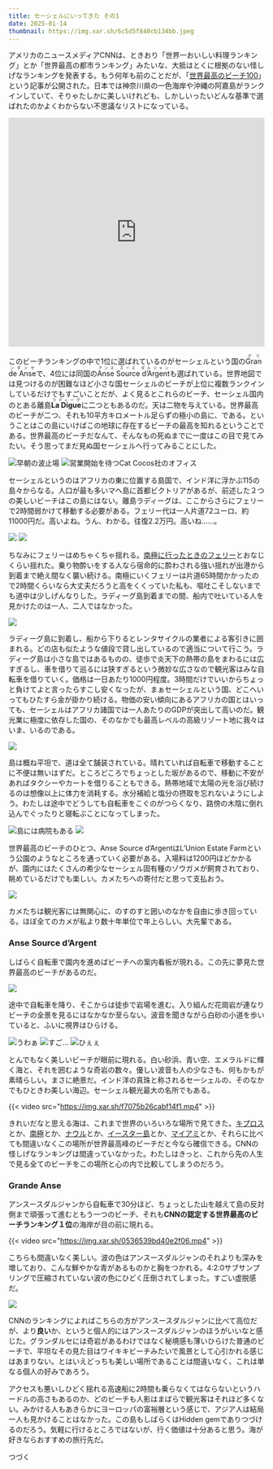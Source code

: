 ```yaml
---
title: セーシェルにいってきた その1
date: 2025-01-14
thumbnail: https://img.xar.sh/6c5d5f840cb134bb.jpeg
---
```


アメリカのニュースメディアCNNは、ときおり「世界一おいしい料理ランキング」とか「世界最高の都市ランキング」みたいな、大抵はとくに根拠のない怪しげなランキングを発表する。もう何年も前のことだが、「[世界最高のビーチ100](https://edition.cnn.com/travel/article/100-best-beaches/index.html)」という記事が公開された。日本では神奈川県の一色海岸や沖縄の阿嘉島がランクインしていて、そりゃたしかに美しいけれども、しかしいったいどんな基準で選ばれたのかよくわからない不思議なリストになっている。

<iframe src="https://www.google.com/maps/embed?pb=!1m18!1m12!1m3!1d12426117.18651004!2d52.43174262162133!3d1.411107457163912!2m3!1f0!2f0!3f0!3m2!1i1024!2i768!4f13.1!3m3!1m2!1s0x225c21fd70bead3b%3A0x32d3d0a0d349daf7!2z44K744O844K344Kn44Or!5e0!3m2!1sja!2sjp!4v1736667212859!5m2!1sja!2sjp" width="100%" height="450" style="border:0;" allowfullscreen="" loading="lazy" referrerpolicy="no-referrer-when-downgrade"></iframe>

このビーチランキングの中で1位に選ばれているのがセーシェルという国の<ruby>Grande Anse<rp>(</rp><rt>グランダンセ</rt><rp>)</rp></ruby>で、4位には同国の<ruby>Anse Source d’Argent<rp>(</rp><rt>アンス スース ダルジャン</rt><rp>)</rp></ruby>も選ばれている。世界地図では見つけるのが困難なほど小さな国セーシェルのビーチが上位に複数ランクインしているだけでもすごいことだが、よく見るとこれらのビーチ、セーシェル国内のとある離島<ruby>**La Digue**<rp>(</rp><rt>ラディーグ</rt><rp>)</rp></ruby>に二つともあるのだ。天は二物を与えている。世界最高のビーチが二つ、それも10平方キロメートル足らずの極小の島に、である。ということはこの島にいけばこの地球に存在するビーチの最高を知れるということである。世界最高のビーチだなんて、そんなもの死ぬまでに一度はこの目で見てみたい。そう思ってまだ見ぬ国セーシェルへ行ってみることにした。

![早朝の波止場](https://img.xar.sh/87dc8adcd1a67cd5.jpeg)
![営業開始を待つCat Cocos社のオフィス](https://img.xar.sh/a64d9673a9baae55.jpeg)

セーシェルというのはアフリカの東に位置する島国で、インド洋に浮かぶ115の島々からなる。人口が最も多いマヘ島に首都ビクトリアがあるが、前述した２つの美しいビーチはこの島にはない。離島ラディーグは、ここからさらにフェリーで2時間弱かけて移動する必要がある。フェリー代は一人片道72ユーロ、約11000円だ。高いよね。うん、わかる。往復2.2万円。高いね……。

![](https://img.xar.sh/341e65283a6cb55b.jpeg)
![](https://img.xar.sh/5fb83b06a2a257fe.jpeg)

ちなみにフェリーはめちゃくちゃ揺れる。[南極に行ったときのフェリー](/post/1641179158)とおなじくらい揺れた。乗り物酔いをする人なら宿命的に酔わされる強い揺れが出港から到着まで絶え間なく襲い続ける。南極にいくフェリーは片道65時間かかったので2時間くらいなら大丈夫だろうと高をくくっていた私も、嘔吐こそしないまでも道中は少しげんなりした。ラディーグ島到着までの間、船内で吐いている人を見かけたのは一人、二人ではなかった。

![](https://img.xar.sh/de27e95f084c1334.jpeg)

ラディーグ島に到着し、船から下りるとレンタサイクルの業者による客引きに囲まれる。どの店も似たような値段で貸し出しているので適当について行こう。ラディーグ島は小さな島ではあるものの、徒歩で炎天下の熱帯の島をまわるには広すぎるし、車を借りて巡るには狭すぎるという微妙な広さなので観光客はみな自転車を借りていく。価格は一日あたり1000円程度。3時間だけでいいからちょっと負けてよと言ったらすこし安くなったが、まぁセーシェルという国、どこへいってもひたすら金が掛かり続ける。物価の安い傾向にあるアフリカの国とはいっても、セーシェルはアフリカ諸国では一人あたりのGDPが突出して高いのだ。観光業に極度に依存した国の、そのなかでも最高レベルの高級リゾート地に我々はいま、いるのである。

![](https://img.xar.sh/31dd74cae4559dd0.jpeg)

島は概ね平坦で、道は全て舗装されている。晴れていれば自転車で移動することに不便は無いはずだ。ところどころでちょっとした坂があるので、移動に不安があればタクシーやカートを借りることもできる。熱帯地域で太陽の光を浴び続けるのは想像以上に体力を消耗する。水分補給と塩分の摂取を忘れないようにしよう。わたしは途中でどうしても自転車をこぐのがつらくなり、路傍の木陰に倒れ込んでぐったりと寝転ぶことになってしまった。

![島には病院もある](https://img.xar.sh/ef5c0360e0b6bc89.jpeg)
![](https://img.xar.sh/0ab4e7eaf4ea7229.jpeg)

世界最高のビーチのひとつ、Anse Source d’ArgentはL’Union Estate Farmという公園のようなところを通っていく必要がある。入場料は1200円ほどかかるが、園内にはたくさんの希少なセーシェル固有種のゾウガメが飼育されており、眺めているだけでも楽しい。カメたちへの寄付だと思って支払おう。

![](https://img.xar.sh/b21511cc234416d4.jpeg)

カメたちは観光客には無関心に、のすのすと囲いのなかを自由に歩き回っている。ほぼ全てのカメが私より数十年単位で年上らしい。大先輩である。

### Anse Source d’Argent

しばらく自転車で園内を進めばビーチへの案内看板が現れる。この先に夢見た世界最高のビーチがあるのだ。

![](https://img.xar.sh/50deb255c64120bb.jpeg)

途中で自転車を降り、そこからは徒歩で岩場を進む。入り組んだ花崗岩が連なりビーチの全景を見るにはなかなか至らない。波音を聞きながら白砂の小道を歩いていると、ふいに視界はひらける。

![うわぁ](https://img.xar.sh/726d497d1a5dd985.jpeg)
![すご…](https://img.xar.sh/f962d29b8a317233.jpeg)
![ひぇぇ](https://img.xar.sh/0dceb50ad8d5b674.jpeg)

とんでもなく美しいビーチが眼前に現れる。白い砂浜、青い空、エメラルドに輝く海と、それを囲むような奇岩の数々。優しい波音も人の少なさも、何もかもが素晴らしい。まさに絶景だ。インド洋の真珠と称されるセーシェルの、そのなかでもひときわ美しい海辺。セーシェル観光最大の名所でもある。

{{< video src="https://img.xar.sh/f7075b26cabf14f1.mp4" >}}

きれいだなと思える海は、これまで世界のいろいろな場所で見てきた。[キプロス](/post/1657384808)とか、[南極](/post/1641264504)とか、[ナウル](/post/1585460288)とか、[イースター島](/post/1613868196)とか、[マイアミ](/post/1641935289)とか、それらに比べても間違いなくこの場所が世界最高峰のビーチだと今なら確信できる。CNNの怪しげなランキングは間違っていなかった。わたしはきっと、これから先の人生で見る全てのビーチをこの場所と心の内で比較してしまうのだろう。

### Grande Anse

アンスースダルジャンから自転車で30分ほど、ちょっとした山を越えて島の反対側まで頑張って進むともう一つのビーチ、それも**CNNの認定する世界最高のビーチランキング１位**の海岸が目の前に現れる。

{{< video src="https://img.xar.sh/0536539bd40e2f06.mp4" >}}

こちらも間違いなく美しい。波の色はアンスースダルジャンのそれよりも深みを増しており、こんな鮮やかな青があるものかと胸をつかれる。4:2:0サブサンプリングで圧縮されていない波の色にひどく圧倒されてしまった。すごい虚脱感だ。

![](https://img.xar.sh/1ad34bc22323adb4.jpeg)

CNNのランキングによればこちらの方がアンスースダルジャンに比べて高位だが、より**良い**か、というと個人的にはアンスースダルジャンのほうがいいなと感じた。グランダルセには奇岩があるわけではなく秘境感も薄いひらけた普通のビーチで、平坦なその見た目はワイキキビーチみたいで風景として心引かれる感じはあまりない。とはいえどっちも美しい場所であることは間違いなく、これは単なる個人の好みであろう。

アクセスも悪いしひどく揺れる高速船に2時間も乗らなくてはならないというハードルの高さもあるのか、どのビーチも人影はまばらで観光客はそれほど多くない。みかける人もあきらかにヨーロッパの富裕層という感じで、アジア人は結局一人も見かけることはなかった。この島もしばらくはHidden gemでありつづけるのだろう。気軽に行けるところではないが、行く価値は十分あると思う。海が好きならおすすめの旅行先だ。

つづく
